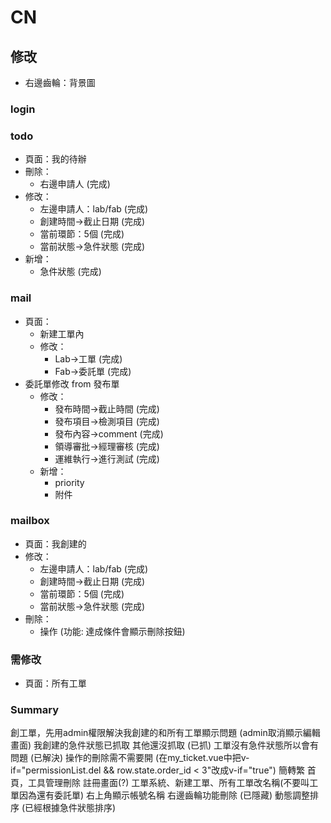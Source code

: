 # CN 

<!-- ## templete
### login
- fab/lab
- ID
- password
- no 註冊

### todo
- mail
    - 審核狀態/急件狀態/lab
    - 時間
    - sorted
- 個人消息
    - mail 中的審核狀態
    - ->mailbox
### mail
- 審核狀態/急件狀態/lab
- 時間
- 檢測項目
- 副檔(.pdf, 1mb)

### mailbox
- 依 lab/fab 分類
- 寄件備份
- list
    - 審核狀態 -->

## 修改
- 右邊齒輪：背景圖
### login
### todo
- 頁面：我的待辦
- 刪除：
    - 右邊申請人 (完成)
- 修改：
    - 左邊申請人：lab/fab (完成)
    - 創建時間->截止日期 (完成)
    - 當前環節：5個 (完成)
    - 當前狀態->急件狀態 (完成)
- 新增：
    - 急件狀態 (完成)
### mail
- 頁面：
    - 新建工單內
    - 修改：
        - Lab->工單 (完成)
        - Fab->委託單 (完成)
- 委託單修改 from 發布單
    - 修改：
        - 發布時間->截止時間 (完成)
        - 發布項目->檢測項目 (完成)
        - 發布內容->comment (完成)
        - 領導審批->經理審核 (完成)
        - 運維執行->進行測試 (完成)
    - 新增：
        - priority
        - 附件
### mailbox
- 頁面：我創建的
- 修改：
    - 左邊申請人：lab/fab (完成)
    - 創建時間->截止日期 (完成)
    - 當前環節：5個 (完成)
    - 當前狀態->急件狀態 (完成)
- 刪除：
    - 操作 (功能: 達成條件會顯示刪除按鈕)
### 需修改
- 頁面：所有工單

### Summary
創工單，先用admin權限解決我創建的和所有工單顯示問題 (admin取消顯示編輯畫面)
我創建的急件狀態已抓取
其他還沒抓取 (已抓)
工單沒有急件狀態所以會有問題 (已解決)
操作的刪除需不需要開 (在my_ticket.vue中把v-if="permissionList.del && row.state.order_id < 3"改成v-if="true")
簡轉繁
首頁，工具管理刪除
註冊畫面(?)
工單系統、新建工單、所有工單改名稱(不要叫工單因為還有委託單)
右上角顯示帳號名稱
右邊齒輪功能刪除 (已隱藏)
動態調整排序 (已經根據急件狀態排序)
